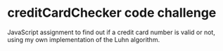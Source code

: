# creditCardChecker code challenge
JavaScript assignment to find out if a credit card number is valid or not, using my own implementation of the Luhn algorithm.
